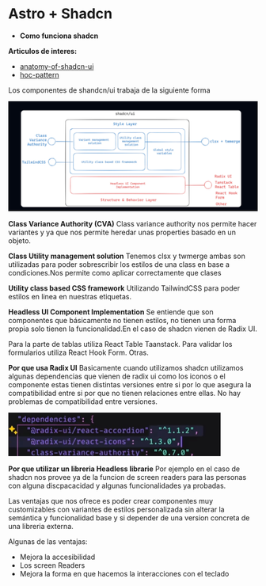 # Astro + Shadcn

- **Como funciona shadcn**

**Articulos de interes:**

- [anatomy-of-shadcn-ui](https://manupa.dev/blog/anatomy-of-shadcn-ui)
- [hoc-pattern](https://www.patterns.dev/react/hoc-pattern/)

Los componentes de shandcn/ui trabaja de la siguiente forma

![alt text](image.png)

**Class Variance Authority (CVA)**
Class variance authority nos permite hacer variantes y ya que nos permite heredar unas properties basado en un objeto.

**Class Utility management solution**
Tenemos clsx y twmerge ambas son utilizadas para poder sobrescribir los estilos de una class en base a condiciones.Nos permite como aplicar correctamente que clases

**Utility class based CSS framework**
Utilizando TailwindCSS para poder estilos en linea en nuestras etiquetas.

**Headless UI Component Implementation**
Se entiende que son componentes que básicamente no tienen estilos, no tienen una forma propia solo tienen la funcionalidad.En el caso de shadcn vienen de Radix UI.

Para la parte de tablas utiliza React Table Taanstack.
Para validar los formularios utiliza React Hook Form.
Otras.

**Por que usa Radix UI**
Basicamente cuando utilizamos shadcn utilizamos algunas dependencias que vienen de radix ui como los iconos o el componente estas tienen distintas versiones entre si por lo que asegura la compatibilidad entre si por que no tienen relaciones entre ellas.
No hay problemas de compatibilidad entre versiones.

![alt text](image-1.png)

**Por que utilizar un libreria Headless librarie**
Por ejemplo en el caso de shadcn nos provee ya de la funcion de screen readers para las personas con alguna discpacacidad y algunas funcionalidades ya probadas.

Las ventajas que nos ofrece es poder crear componentes muy customizables con variantes de estilos personalizada sin alterar la semántica y funcionalidad base y si depender de una version concreta de una libreria externa.

Algunas de las ventajas:

- Mejora la accesibilidad
- Los screen Readers
- Mejora la forma en que hacemos la interacciones con el teclado
